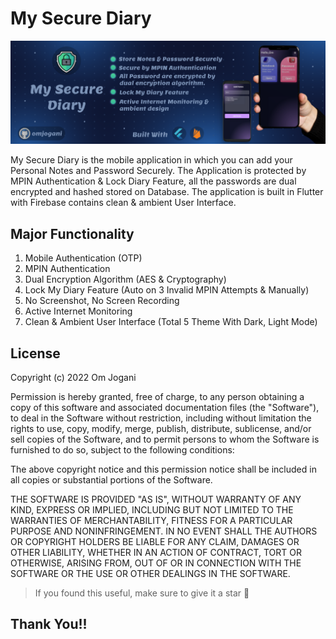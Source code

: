 # My Secure Diary


![Banner](https://github.com/omjogani/my-secure-diary/blob/master/assets/screenshots/banner.png?raw=true "Banner")

My Secure Diary is the mobile application in which you can add your Personal Notes and Password Securely. The Application is protected by MPIN Authentication & Lock Diary Feature, all the passwords are dual encrypted and hashed stored on Database. The application is built in Flutter with Firebase contains clean & ambient User Interface.

## Major Functionality 

1. Mobile Authentication (OTP)
2. MPIN Authentication
3. Dual Encryption Algorithm (AES & Cryptography)
4. Lock My Diary Feature (Auto on 3 Invalid MPIN Attempts & Manually)
4. No Screenshot, No Screen Recording
5. Active Internet Monitoring
6. Clean & Ambient User Interface (Total 5 Theme With Dark, Light Mode)

## License

Copyright (c) 2022 Om Jogani

Permission is hereby granted, free of charge, to any person obtaining a copy
of this software and associated documentation files (the "Software"), to deal
in the Software without restriction, including without limitation the rights
to use, copy, modify, merge, publish, distribute, sublicense, and/or sell
copies of the Software, and to permit persons to whom the Software is
furnished to do so, subject to the following conditions:

The above copyright notice and this permission notice shall be included in all
copies or substantial portions of the Software.

THE SOFTWARE IS PROVIDED "AS IS", WITHOUT WARRANTY OF ANY KIND, EXPRESS OR
IMPLIED, INCLUDING BUT NOT LIMITED TO THE WARRANTIES OF MERCHANTABILITY,
FITNESS FOR A PARTICULAR PURPOSE AND NONINFRINGEMENT. IN NO EVENT SHALL THE
AUTHORS OR COPYRIGHT HOLDERS BE LIABLE FOR ANY CLAIM, DAMAGES OR OTHER
LIABILITY, WHETHER IN AN ACTION OF CONTRACT, TORT OR OTHERWISE, ARISING FROM,
OUT OF OR IN CONNECTION WITH THE SOFTWARE OR THE USE OR OTHER DEALINGS IN THE
SOFTWARE.

>If you found this useful, make sure to give it a star 🌟
## Thank You!!
